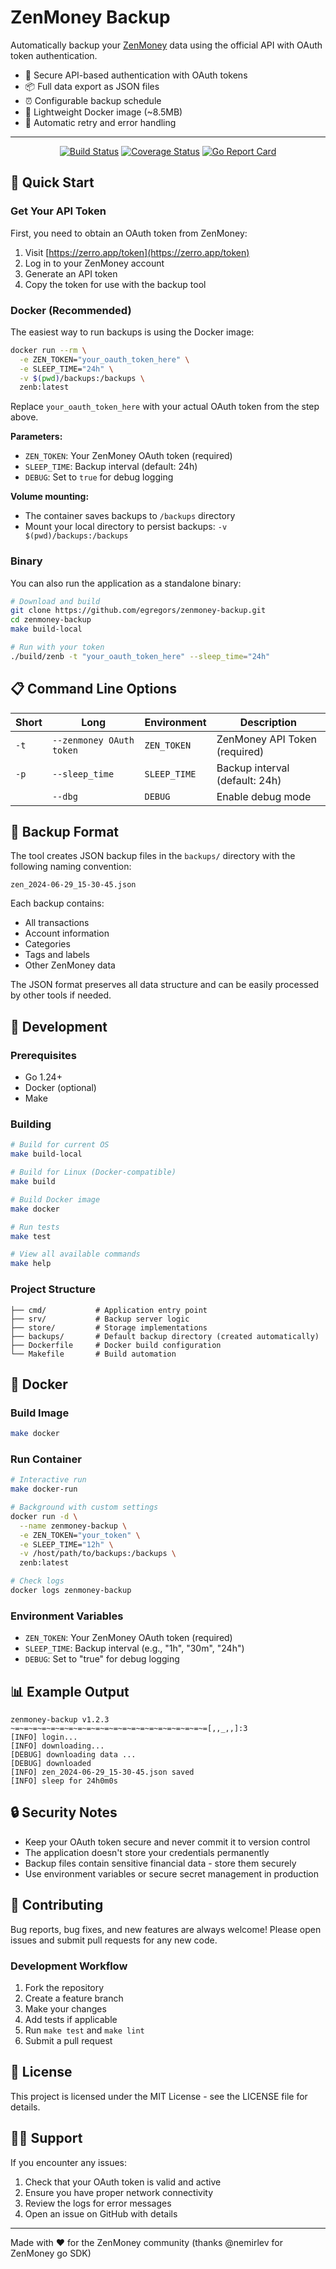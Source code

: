 # ZenMoney Backup

Automatically backup your [ZenMoney](https://zenmoney.ru) data using the official API with OAuth token authentication.

- 🔐 Secure API-based authentication with OAuth tokens
- 📦 Full data export as JSON files  
- ⏰ Configurable backup schedule
- 🐳 Lightweight Docker image (~8.5MB)
- 🔄 Automatic retry and error handling

---
<div align="center">

[![Build Status](https://github.com/egregors/zenmoney-backup/actions/workflows/go.yml/badge.svg)](https://github.com/egregors/zenmoney-backup/actions) 
[![Coverage Status](https://coveralls.io/repos/github/egregors/zenmoney-backup/badge.svg?branch=main)](https://coveralls.io/github/egregors/zenmoney-backup?branch=main)
[![Go Report Card](https://goreportcard.com/badge/github.com/egregors/zenmoney-backup)](https://goreportcard.com/report/github.com/egregors/zenmoney-backup)

</div>

## 🚀 Quick Start

### Get Your API Token

First, you need to obtain an OAuth token from ZenMoney:

1. Visit [https://zerro.app/token](https://zerro.app/token)
2. Log in to your ZenMoney account
3. Generate an API token
4. Copy the token for use with the backup tool

### Docker (Recommended)

The easiest way to run backups is using the Docker image:

```bash
docker run --rm \
  -e ZEN_TOKEN="your_oauth_token_here" \
  -e SLEEP_TIME="24h" \
  -v $(pwd)/backups:/backups \
  zenb:latest
```

Replace `your_oauth_token_here` with your actual OAuth token from the step above.

**Parameters:**
- `ZEN_TOKEN`: Your ZenMoney OAuth token (required)
- `SLEEP_TIME`: Backup interval (default: 24h)
- `DEBUG`: Set to `true` for debug logging

**Volume mounting:**
- The container saves backups to `/backups` directory
- Mount your local directory to persist backups: `-v $(pwd)/backups:/backups`

### Binary

You can also run the application as a standalone binary:

```bash
# Download and build
git clone https://github.com/egregors/zenmoney-backup.git
cd zenmoney-backup
make build-local

# Run with your token
./build/zenb -t "your_oauth_token_here" --sleep_time="24h"
```

## 📋 Command Line Options

| Short | Long | Environment | Description |
|-------|------|-------------|-------------|
| `-t` | `--zenmoney OAuth token` | `ZEN_TOKEN` | ZenMoney API Token (required) |
| `-p` | `--sleep_time` | `SLEEP_TIME` | Backup interval (default: 24h) |
| | `--dbg` | `DEBUG` | Enable debug mode |

## 📁 Backup Format

The tool creates JSON backup files in the `backups/` directory with the following naming convention:

```
zen_2024-06-29_15-30-45.json
```

Each backup contains:
- All transactions
- Account information
- Categories
- Tags and labels
- Other ZenMoney data

The JSON format preserves all data structure and can be easily processed by other tools if needed.

## 🔧 Development

### Prerequisites

- Go 1.24+
- Docker (optional)
- Make

### Building

```bash
# Build for current OS
make build-local

# Build for Linux (Docker-compatible)
make build

# Build Docker image
make docker

# Run tests
make test

# View all available commands
make help
```

### Project Structure

```
├── cmd/           # Application entry point
├── srv/           # Backup server logic
├── store/         # Storage implementations
├── backups/       # Default backup directory (created automatically)
├── Dockerfile     # Docker build configuration
└── Makefile       # Build automation
```

## 🐳 Docker

### Build Image

```bash
make docker
```

### Run Container

```bash
# Interactive run
make docker-run

# Background with custom settings
docker run -d \
  --name zenmoney-backup \
  -e ZEN_TOKEN="your_token" \
  -e SLEEP_TIME="12h" \
  -v /host/path/to/backups:/backups \
  zenb:latest

# Check logs
docker logs zenmoney-backup
```

### Environment Variables

- `ZEN_TOKEN`: Your ZenMoney OAuth token (required)
- `SLEEP_TIME`: Backup interval (e.g., "1h", "30m", "24h")
- `DEBUG`: Set to "true" for debug logging

## 📊 Example Output

```
zenmoney-backup v1.2.3
~=~=~=~=~=~=~=~=~=~=~=~=~=~=~=~=~=~=~=~=~=~=[,,_,,]:3
[INFO] login...
[INFO] downloading...
[DEBUG] downloading data ...
[DEBUG] downloaded
[INFO] zen_2024-06-29_15-30-45.json saved
[INFO] sleep for 24h0m0s
```

## 🔒 Security Notes

- Keep your OAuth token secure and never commit it to version control
- The application doesn't store your credentials permanently
- Backup files contain sensitive financial data - store them securely
- Use environment variables or secure secret management in production

## 🤝 Contributing

Bug reports, bug fixes, and new features are always welcome! Please open issues and submit pull requests for any new code.

### Development Workflow

1. Fork the repository
2. Create a feature branch
3. Make your changes
4. Add tests if applicable
5. Run `make test` and `make lint`
6. Submit a pull request

## 📝 License

This project is licensed under the MIT License - see the LICENSE file for details.

## 🙋‍♂️ Support

If you encounter any issues:

1. Check that your OAuth token is valid and active
2. Ensure you have proper network connectivity
3. Review the logs for error messages
4. Open an issue on GitHub with details

---

Made with ❤️ for the ZenMoney community (thanks @nemirlev for ZenMoney go SDK)
